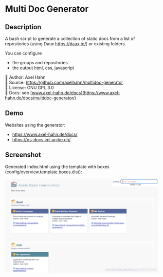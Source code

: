 # Multi Doc Generator #

## Description

A bash script to generate a collection of static docs
from a list of repositories (using Daux <https://daux.io/>) or existing folders.

You can configure

* the groups and repositories
* the output html, css, javascript

👤 Author: Axel Hahn\
📄 Source: <https://github.com/axelhahn/multidoc-generator>\
📜 License: GNU GPL 3.0\
📗 Docs: see [www.axel-hahn.de/docs](https://www.axel-hahn.de/docs/multidoc-generator/)

## Demo

Websites using the generator:

* <https://www.axel-hahn.de/docs/>
* <https://os-docs.iml.unibe.ch/>

## Screenshot

Generated index.html using the template with boxes (config/overview.template.boxes.dist):

![Screenshot: Boxes](./docs/images/page_boxes.png)
